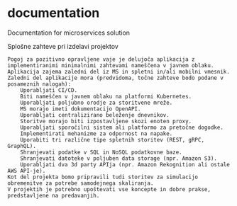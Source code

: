 # documentation
Documentation for microservices solution

Splošne zahteve pri izdelavi projektov

    Pogoj za pozitivno opravljene vaje je delujoča aplikacija z implementiranimi minimalnimi zahtevami nameščena v javnem oblaku.
    Aplikacija zajema zaledni del iz MS in spletni in/ali mobilni vmesnik.
    Zaledni del aplikacije mora (predvidoma, točne zahteve bodo podane v posameznih nalogah):
        Uporabljati CI/CD.
        Biti nameščen v javnem oblaku na platformi Kubernetes.
        Uporabljati poljubno orodje za storitvene mreže.
        MS morajo imeti dokumentacijo OpenAPI.
        Uporabljati centralizirano beleženje dnevnikov.
        Storitve morajo biti izpostavljene skozi enoten proxy.
        Uporabljati sporočilni sistem ali platformo za pretočne dogodke.
        Implementirati mehanizme za odpornost na napake.
        Uporabiti tri različne tipe spletnih storitev (REST, gRPC, GraphQL).
        Shranjevati podatke v SQL in NoSQL podatkovne baze.
        Shranjevati datoteke v poljuben data storage (npr. Amazon S3).
        Uporabljati dva 3d party APIja (npr. Amazon Rekognition ali ostale AWS API-je).
    Kot del projekta bomo pripravili tudi storitev za simulacijo obremenitve za potrebe samodejnega skaliranja.
    V projektih je potrebno upoštevati vse koncepte in dobre prakse, predstavljene na predavanjih.
